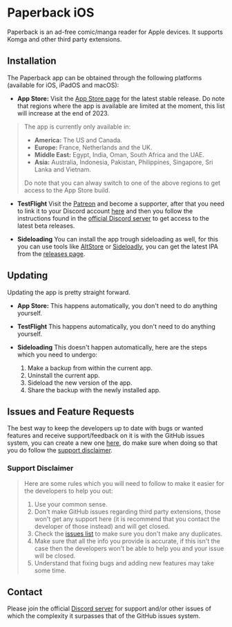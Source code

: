 # Paperback iOS

Paperback is an ad-free comic/manga reader for Apple devices. It supports Komga and other third party extensions.

## Installation

The Paperback app can be obtained through the following platforms (available for iOS, iPadOS and macOS):

- **App Store:** Visit the [App Store page](https://apps.apple.com/gb/app/paperback-a-komga-client/id1626613373) for the latest stable release. Do note that regions where the app is available are limited at the moment, this list will increase at the end of 2023.

> The app is currently only available in:
>
> - **America:** The US and Canada.
> - **Europe:** France, Netherlands and the UK.
> - **Middle East:** Egypt, India, Oman, South Africa and the UAE.
> - **Asia:** Australia, Indonesia, Pakistan, Philippines, Singapore, Sri Lanka and Vietnam.
>
> Do note that you can alway switch to one of the above regions to get access to the App Store build.

- **TestFlight** Visit the [Patreon](https://www.patreon.com/FaizanDurrani) and become a supporter, after that you need to link it to your Discord account [here](https://www.patreon.com/settings/apps) and then you follow the instructions found in the [official Discord server](https://discord.com/invite/Paperback) to get access to the latest beta releases.

- **Sideloading** You can install the app trough sideloading as well, for this you can use tools like [AltStore](https://altstore.io/) or [Sideloadly](https://sideloadly.io/), you can get the latest IPA from the [releases page](https://github.com/Paperback-iOS/app/releases).

## Updating

Updating the app is pretty straight forward.

- **App Store:** This happens automatically, you don't need to do anything yourself.

- **TestFlight** This happens automatically, you don't need to do anything yourself.

- **Sideloading** This doesn't happen automatically, here are the steps which you need to undergo:
    1. Make a backup from within the current app.
    2. Uninstall the current app.
    3. Sideload the new version of the app.
    4. Share the backup with the newly installed app.

## Issues and Feature Requests

The best way to keep the developers up to date with bugs or wanted features and receive support/feedback on it is with the GitHub issues system, you can create a new one [here](https://github.com/Paperback-iOS/app/issues/new/choose), do make sure when doing so that you do follow the [support disclaimer](https://github.com/Paperback-iOS/app#Support-Disclaimer).

### Support Disclaimer

> Here are some rules which you will need to follow to make it easier for the developers to help you out:
>
> 1. Use your common sense.
> 2. Don't make GitHub issues regarding third party extensions, those won't get any support here (it is recommend that you contact the developer of those instead) and will get closed.
> 3. Check the [issues list](https://github.com/Paperback-iOS/app/issues) to make sure you don't make any duplicates.
> 4. Make sure that all the info you provide is accurate, if this isn't the case then the developers won't be able to help you and your issue will be closed.
> 5. Understand that fixing bugs and adding new features may take some time.

## Contact

Please join the official [Discord server](https://discord.com/invite/Paperback) for support and/or other issues of which the complexity it surpasses that of the GitHub issues system.
